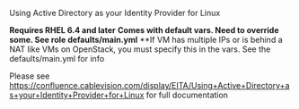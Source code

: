 Using Active Directory as your Identity Provider for Linux

**Requires RHEL 6.4 and later**
**Comes with default vars. Need to override some. See role defaults/main.yml**
**If VM has multiple IPs or is behind a NAT like VMs on OpenStack, you must specify this in the vars. See the defaults/main.yml for info


Please see https://confluence.cablevision.com/display/EITA/Using+Active+Directory+as+your+Identity+Provider+for+Linux for full documentation
